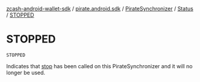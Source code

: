 [zcash-android-wallet-sdk](../../../index.md) / [pirate.android.sdk](../../index.md) / [PirateSynchronizer](../index.md) / [Status](index.md) / [STOPPED](./-s-t-o-p-p-e-d.md)

# STOPPED

`STOPPED`

Indicates that [stop](../stop.md) has been called on this PirateSynchronizer and it will no longer be used.

